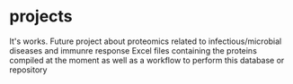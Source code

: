 projects
========
It's works. Future project about proteomics related to infectious/microbial diseases and immunre response
Excel files containing the proteins compiled at the moment as well as a workflow to perform this database or repository
